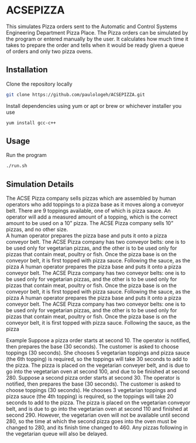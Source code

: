 # ACSEPIZZA

This simulates Pizza orders sent to the Automatic and Control Systems Engineering Department Pizza Place. The Pizza orders can be simulated by the program or entered manually by the user. It calculates how much time it takes to prepare the order and tells when it would be ready given a queue of orders and only two pizza ovens. 


## Installation
Clone the repository locally
```bash
git clone https://github.com/paulologeh/ACSEPIZZA.git
```
Install dependencies using yum or apt or brew or whichever installer you use
``` bash
yum install gcc-c++
``` 

## Usage
Run the program
``` bash
./run.sh
```

## Simulation Details

The ACSE Pizza company sells pizzas which are assembled by human operators who add toppings to a pizza base as it moves along a conveyor belt. There are 9 toppings available, one of which is pizza sauce. 
An operator will add a measured amount of a topping, which is the correct amount to be used on a 10” pizza. The ACSE Pizza company sells 10” pizzas, and no other size.  
A human operator prepares the pizza base and puts it onto a pizza conveyor belt. The ACSE Pizza company has two conveyor belts: one is to be used only for vegetarian pizzas, and the other is to be used only for pizzas that contain meat, poultry or fish.
Once the pizza base is on the conveyor belt, it is first topped with pizza sauce. Following the sauce, as the pizza A human operator prepares the pizza base and puts it onto a pizza conveyor belt.
The ACSE Pizza company has two conveyor belts: one is to be used only for vegetarian pizzas, and the other is to be used only for pizzas that contain meat, poultry or fish. 
Once the pizza base is on the conveyor belt, it is first topped with pizza sauce. Following the sauce, as the pizza  A human operator prepares the pizza base and puts it onto a pizza conveyor belt. 
The ACSE Pizza company has two conveyor belts: one is to be used only for vegetarian pizzas, and the other is to be used only for pizzas that contain meat, poultry or fish.
Once the pizza base is on the conveyor belt, it is first topped with pizza sauce. Following the sauce, as the pizza 

Example Suppose a pizza order starts at second 10. 
The operator is notified, then prepares the base (30 seconds). The customer is asked to choose toppings (30 seconds). She chooses 5 vegetarian toppings and pizza sauce (the 6th topping) is required, so the toppings will take 30 seconds to add to the pizza. The pizza is placed on the vegetarian conveyer belt, and is due to go into the vegetarian oven at second 100, and due to be finished at second 280. Suppose a second pizza order starts at second 30. The operator is notified, then prepares the base (30 seconds). The customer is asked to choose toppings (30 seconds). He chooses 3 vegetarian toppings and pizza sauce (the 4th topping) is required, so the toppings will take 20 seconds to add to the pizza. The pizza is placed on the vegetarian conveyor belt, and is due to go into the vegetarian oven at second 110 and finished at second 290. However, the vegetarian oven will not be available until second 280, so the time at which the second pizza goes into the oven must be changed to 280, and its finish time changed to 460. Any pizzas following in the vegetarian queue will also be delayed.
